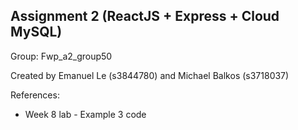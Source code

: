 Assignment 2 (ReactJS + Express + Cloud MySQL)
-----------------------------------------------
Group: Fwp_a2_group50

Created by Emanuel Le (s3844780) and Michael Balkos (s3718037)


References: 
- Week 8 lab - Example 3 code

